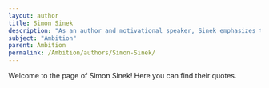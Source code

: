 ```yaml
---
layout: author
title: Simon Sinek
description: "As an author and motivational speaker, Sinek emphasizes the role of ambition in leadership and how it drives individuals to inspire others."
subject: "Ambition"
parent: Ambition
permalink: /Ambition/authors/Simon-Sinek/
---
```


Welcome to the page of Simon Sinek! Here you can find their quotes.
